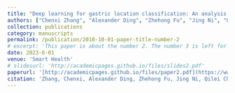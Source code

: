```yaml
---
title: "Deep learning for gastric location classification: An analysis of location boundaries and improvements through attention and contrastive learning"
authors: ["Chenxi Zhang", "Alexander Ding", "Zhehong Fu", "Jing Ni", "Qilei Chen", "Zinan Xiong", "Benyuan Liu", "Yu Cao", "Shuijiao Chen", "Xiaowei Liu"]
collection: publications
category: manuscripts
permalink: /publication/2010-10-01-paper-title-number-2
# excerpt: 'This paper is about the number 2. The number 3 is left for future work.'
date: 2023-6-01
venue: 'Smart Health'
# slidesurl: 'http://academicpages.github.io/files/slides2.pdf'
paperurl: '[http://academicpages.github.io/files/paper2.pdf](https://www.sciencedirect.com/science/article/abs/pii/S2352648323000223)'
citation: 'Zhang, Chenxi, Alexander Ding, Zhehong Fu, Jing Ni, Qilei Chen, Zinan Xiong, Benyuan Liu, Yu Cao, Shuijiao Chen, and Xiaowei Liu. "Deep learning for gastric location classification: An analysis of location boundaries and improvements through attention and contrastive learning." Smart Health 28 (2023): 100394.'
---
```

